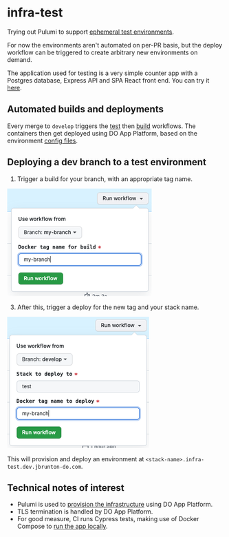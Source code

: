 # infra-test

Trying out Pulumi to support [ephemeral test environments](https://webapp.io/blog/what-is-an-ephemeral-environment/).

For now the environments aren't automated on per-PR basis, but the deploy workflow can be triggered to create arbitrary new environments on demand.

The application used for testing is a very simple counter app with a Postgres database, Express API and SPA React front end. You can try it [here](https://infra-test.jbrunton-do.com/).

## Automated builds and deployments

Every merge to `develop` triggers the [test](https://github.com/jbrunton/infra-test/actions/workflows/test.yml) then [build](https://github.com/jbrunton/infra-test/actions/workflows/build.yml) workflows. The containers then get deployed using DO App Platform, based on the environment [config files](https://github.com/jbrunton/infra-test/tree/develop/config).

## Deploying a dev branch to a test environment

1. Trigger a build for your branch, with an appropriate tag name.

![Trigger build](https://raw.githubusercontent.com/jbrunton/infra-test/develop/docs/trigger-build.png)

3. After this, trigger a deploy for the new tag and your stack name.

![Trigger deploy](https://raw.githubusercontent.com/jbrunton/infra-test/develop/docs/trigger-deploy.png)

This will provision and deploy an environment at `<stack-name>.infra-test.dev.jbrunton-do.com`.

## Technical notes of interest

* Pulumi is used to [provision the infrastructure](https://github.com/jbrunton/infra-test/blob/develop/pulumi/index.ts) using DO App Platform.
* TLS termination is handled by DO App Platform.
* For good measure, CI runs Cypress tests, making use of Docker Compose to [run the app locally](https://github.com/jbrunton/infra-test/blob/develop/build/start-local.sh).

